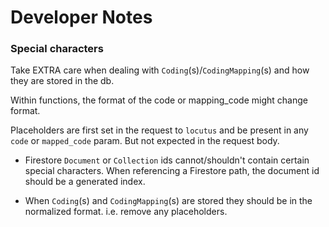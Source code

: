 # Developer Notes

### Special characters 
Take EXTRA care when dealing with `Coding`(s)/`CodingMapping`(s) and how they are stored in the db. 

Within functions, the format of the code or mapping_code might change format. 

Placeholders are first set in the request to `locutus` and be present in any `code` or `mapped_code` param. But not expected in the request body.

* Firestore `Document` or `Collection` ids cannot/shouldn't contain certain special characters. When referencing a Firestore path, the document id should be a generated index.

* When `Coding`(s) and `CodingMapping`(s) are stored they should be in the 
normalized format. i.e. remove any placeholders.
